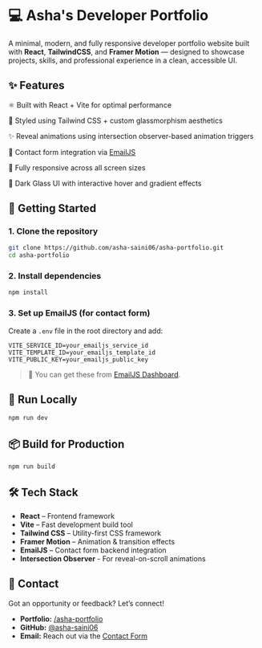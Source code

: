 # 💻 Asha's Developer Portfolio

A minimal, modern, and fully responsive developer portfolio website built with **React**, **TailwindCSS**, and **Framer Motion** — designed to showcase projects, skills, and professional experience in a clean, accessible UI.


## ✨ Features

<p>⚛️ Built with React + Vite for optimal performance</p>
<p>💨 Styled using Tailwind CSS + custom glassmorphism aesthetics</p>
<p>✨ Reveal animations using intersection observer-based animation triggers</p>
<p>💬 Contact form integration via <a href="https://www.emailjs.com/">EmailJS</a></p>
<p>📱 Fully responsive across all screen sizes</p>
<p>🧊 Dark Glass UI with interactive hover and gradient effects</p>



## 🚀 Getting Started

### 1. Clone the repository

```bash
git clone https://github.com/asha-saini06/asha-portfolio.git
cd asha-portfolio
```

### 2. Install dependencies

```bash
npm install
```

### 3. Set up EmailJS (for contact form)

Create a `.env` file in the root directory and add:

```env
VITE_SERVICE_ID=your_emailjs_service_id
VITE_TEMPLATE_ID=your_emailjs_template_id
VITE_PUBLIC_KEY=your_emailjs_public_key
```

> 📌 You can get these from [EmailJS Dashboard](https://dashboard.emailjs.com/).



## 🧪 Run Locally

```bash
npm run dev
```



## 📦 Build for Production

```bash
npm run build
```



## 🛠️ Tech Stack

- **React** – Frontend framework
- **Vite** – Fast development build tool
- **Tailwind CSS** – Utility-first CSS framework
- **Framer Motion** – Animation & transition effects
- **EmailJS** – Contact form backend integration
- **Intersection Observer** - For reveal-on-scroll animations    



## 📇 Contact

Got an opportunity or feedback? Let’s connect!

- **Portfolio:** [/asha-portfolio](https://asha-saini06.github.io/asha-portfolio/)
- **GitHub:** [@asha-saini06](https://github.com/asha-saini06)
- **Email:** Reach out via the [Contact Form](https://asha-portfolio.vercel.app/#contact)
